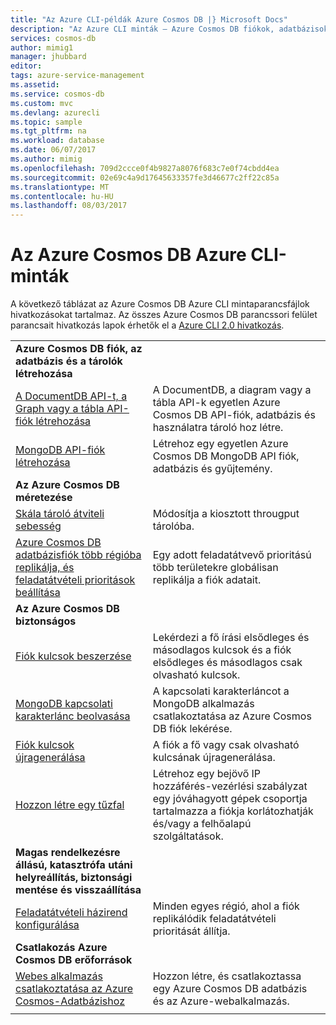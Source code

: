 ```yaml
---
title: "Az Azure CLI-példák Azure Cosmos DB |} Microsoft Docs"
description: "Az Azure CLI minták – Azure Cosmos DB fiókok, adatbázisok, tárolók, régiók és tűzfalak létrehozása és kezelése."
services: cosmos-db
author: mimig1
manager: jhubbard
editor: 
tags: azure-service-management
ms.assetid: 
ms.service: cosmos-db
ms.custom: mvc
ms.devlang: azurecli
ms.topic: sample
ms.tgt_pltfrm: na
ms.workload: database
ms.date: 06/07/2017
ms.author: mimig
ms.openlocfilehash: 709d2ccce0f4b9827a8076f683c7e0f74cbdd4ea
ms.sourcegitcommit: 02e69c4a9d17645633357fe3d46677c2ff22c85a
ms.translationtype: MT
ms.contentlocale: hu-HU
ms.lasthandoff: 08/03/2017
---
```

# <a name="azure-cli-samples-for-azure-cosmos-db"></a>Az Azure Cosmos DB Azure CLI-minták

A következő táblázat az Azure Cosmos DB Azure CLI mintaparancsfájlok hivatkozásokat tartalmaz. Az összes Azure Cosmos DB parancssori felület parancsait hivatkozás lapok érhetők el a [Azure CLI 2.0 hivatkozás](https://docs.microsoft.com/cli/azure/cosmosdb).

| |  |
|---|---|
|**Azure Cosmos DB fiók, az adatbázis és a tárolók létrehozása**||
|[A DocumentDB API-t, a Graph vagy a tábla API-fiók létrehozása](scripts/create-database-account-collections-cli.md?toc=%2fcli%2fazure%2ftoc.json)| A DocumentDB, a diagram vagy a tábla API-k egyetlen Azure Cosmos DB API-fiók, adatbázis és használatra tároló hoz létre. |
| [MongoDB API-fiók létrehozása](scripts/create-mongodb-database-account-cli.md?toc=%2fcli%2fazure%2ftoc.json) | Létrehoz egy egyetlen Azure Cosmos DB MongoDB API fiók, adatbázis és gyűjtemény. |
|**Az Azure Cosmos DB méretezése**||
| [Skála tároló átviteli sebesség](scripts/scale-collection-throughput-cli.md?toc=%2fcli%2fazure%2ftoc.json) | Módosítja a kiosztott througput tárolóba.|
|[Azure Cosmos DB adatbázisfiók több régióba replikálja, és feladatátvételi prioritások beállítása](scripts/scale-multiregion-cli.md?toc=%2fcli%2fazure%2ftoc.json)|Egy adott feladatátvevő prioritású több területekre globálisan replikálja a fiók adatait.|
|**Az Azure Cosmos DB biztonságos**||
| [Fiók kulcsok beszerzése](scripts/secure-get-account-key-cli.md?toc=%2fcli%2fazure%2ftoc.json) | Lekérdezi a fő írási elsődleges és másodlagos kulcsok és a fiók elsődleges és másodlagos csak olvasható kulcsok.|
| [MongoDB kapcsolati karakterlánc beolvasása](scripts/secure-mongo-connection-string-cli.md?toc=%2fcli%2fazure%2ftoc.json) | A kapcsolati karakterláncot a MongoDB alkalmazás csatlakoztatása az Azure Cosmos DB fiók lekérése.|
|[Fiók kulcsok újragenerálása](scripts/secure-regenerate-key-cli.md?toc=%2fcli%2fazure%2ftoc.json)|A fiók a fő vagy csak olvasható kulcsának újragenerálása.|
|[Hozzon létre egy tűzfal](scripts/create-firewall-cli.md?toc=%2fcli%2fazure%2ftoc.json)| Létrehoz egy bejövő IP hozzáférés-vezérlési szabályzat egy jóváhagyott gépek csoportja tartalmazza a fiókja korlátozhatják és/vagy a felhőalapú szolgáltatások.|
|**Magas rendelkezésre állású, katasztrófa utáni helyreállítás, biztonsági mentése és visszaállítása**||
|[Feladatátvételi házirend konfigurálása](scripts/ha-failover-policy-cli.md?toc=%2fcli%2fazure%2ftoc.json)|Minden egyes régió, ahol a fiók replikálódik feladatátvételi prioritását állítja.|
|**Csatlakozás Azure Cosmos DB erőforrások**||
|[Webes alkalmazás csatlakoztatása az Azure Cosmos-Adatbázishoz](https://docs.microsoft.com/azure/app-service-web/scripts/app-service-cli-app-service-documentdb?toc=%2fcli%2fazure%2ftoc.json)|Hozzon létre, és csatlakoztassa egy Azure Cosmos DB adatbázis és az Azure-webalkalmazás.|
|||
